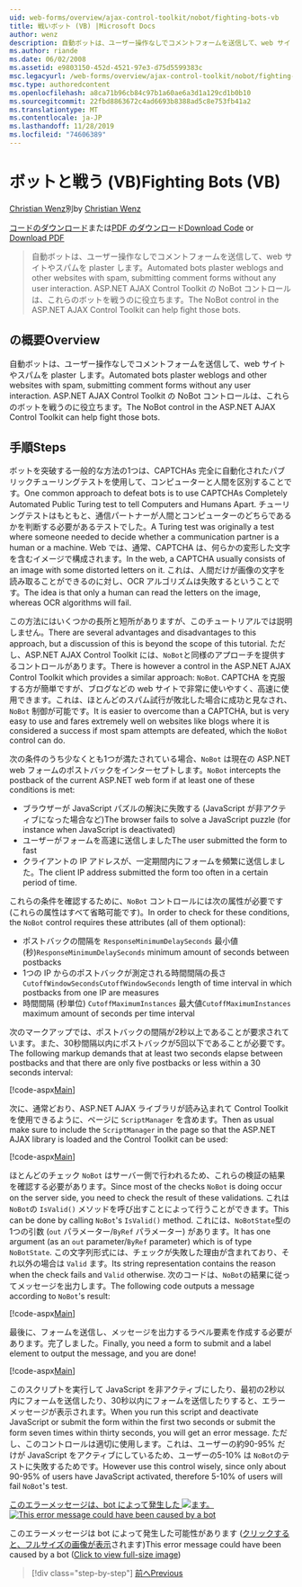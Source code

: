 ```yaml
---
uid: web-forms/overview/ajax-control-toolkit/nobot/fighting-bots-vb
title: 戦いボット (VB) |Microsoft Docs
author: wenz
description: 自動ボットは、ユーザー操作なしでコメントフォームを送信して、web サイトやスパムを plaster します。 ASP.NET AJAX Con の NoBot コントロール...
ms.author: riande
ms.date: 06/02/2008
ms.assetid: e9803150-452d-4521-97e3-d75d5599383c
msc.legacyurl: /web-forms/overview/ajax-control-toolkit/nobot/fighting-bots-vb
msc.type: authoredcontent
ms.openlocfilehash: a8ca71b96cb84c97b1a60ae6a3d1a129cd1b0b10
ms.sourcegitcommit: 22fbd8863672c4ad6693b8388ad5c8e753fb41a2
ms.translationtype: MT
ms.contentlocale: ja-JP
ms.lasthandoff: 11/28/2019
ms.locfileid: "74606389"
---
```

# <a name="fighting-bots-vb"></a><span data-ttu-id="53db7-104">ボットと戦う (VB)</span><span class="sxs-lookup"><span data-stu-id="53db7-104">Fighting Bots (VB)</span></span>

<span data-ttu-id="53db7-105">[Christian Wenz](https://github.com/wenz)別</span><span class="sxs-lookup"><span data-stu-id="53db7-105">by [Christian Wenz](https://github.com/wenz)</span></span>

<span data-ttu-id="53db7-106">[コードのダウンロード](https://download.microsoft.com/download/9/3/f/93f8daea-bebd-4821-833b-95205389c7d0/NoBot0.vb.zip)または[PDF のダウンロード](https://download.microsoft.com/download/b/6/a/b6ae89ee-df69-4c87-9bfb-ad1eb2b23373/nobot0VB.pdf)</span><span class="sxs-lookup"><span data-stu-id="53db7-106">[Download Code](https://download.microsoft.com/download/9/3/f/93f8daea-bebd-4821-833b-95205389c7d0/NoBot0.vb.zip) or [Download PDF](https://download.microsoft.com/download/b/6/a/b6ae89ee-df69-4c87-9bfb-ad1eb2b23373/nobot0VB.pdf)</span></span>

> <span data-ttu-id="53db7-107">自動ボットは、ユーザー操作なしでコメントフォームを送信して、web サイトやスパムを plaster します。</span><span class="sxs-lookup"><span data-stu-id="53db7-107">Automated bots plaster weblogs and other websites with spam, submitting comment forms without any user interaction.</span></span> <span data-ttu-id="53db7-108">ASP.NET AJAX Control Toolkit の NoBot コントロールは、これらのボットを戦うのに役立ちます。</span><span class="sxs-lookup"><span data-stu-id="53db7-108">The NoBot control in the ASP.NET AJAX Control Toolkit can help fight those bots.</span></span>

## <a name="overview"></a><span data-ttu-id="53db7-109">の概要</span><span class="sxs-lookup"><span data-stu-id="53db7-109">Overview</span></span>

<span data-ttu-id="53db7-110">自動ボットは、ユーザー操作なしでコメントフォームを送信して、web サイトやスパムを plaster します。</span><span class="sxs-lookup"><span data-stu-id="53db7-110">Automated bots plaster weblogs and other websites with spam, submitting comment forms without any user interaction.</span></span> <span data-ttu-id="53db7-111">ASP.NET AJAX Control Toolkit の NoBot コントロールは、これらのボットを戦うのに役立ちます。</span><span class="sxs-lookup"><span data-stu-id="53db7-111">The NoBot control in the ASP.NET AJAX Control Toolkit can help fight those bots.</span></span>

## <a name="steps"></a><span data-ttu-id="53db7-112">手順</span><span class="sxs-lookup"><span data-stu-id="53db7-112">Steps</span></span>

<span data-ttu-id="53db7-113">ボットを突破する一般的な方法の1つは、CAPTCHAs 完全に自動化されたパブリックチューリングテストを使用して、コンピューターと人間を区別することです。</span><span class="sxs-lookup"><span data-stu-id="53db7-113">One common approach to defeat bots is to use CAPTCHAs Completely Automated Public Turing test to tell Computers and Humans Apart.</span></span> <span data-ttu-id="53db7-114">チューリングテストはもともと、通信パートナーが人間とコンピューターのどちらであるかを判断する必要があるテストでした。</span><span class="sxs-lookup"><span data-stu-id="53db7-114">A Turing test was originally a test where someone needed to decide whether a communication partner is a human or a machine.</span></span> <span data-ttu-id="53db7-115">Web では、通常、CAPTCHA は、何らかの変形した文字を含むイメージで構成されます。</span><span class="sxs-lookup"><span data-stu-id="53db7-115">In the web, a CAPTCHA usually consists of an image with some distorted letters on it.</span></span> <span data-ttu-id="53db7-116">これは、人間だけが画像の文字を読み取ることができるのに対し、OCR アルゴリズムは失敗するということです。</span><span class="sxs-lookup"><span data-stu-id="53db7-116">The idea is that only a human can read the letters on the image, whereas OCR algorithms will fail.</span></span>

<span data-ttu-id="53db7-117">この方法にはいくつかの長所と短所がありますが、このチュートリアルでは説明しません。</span><span class="sxs-lookup"><span data-stu-id="53db7-117">There are several advantages and disadvantages to this approach, but a discussion of this is beyond the scope of this tutorial.</span></span> <span data-ttu-id="53db7-118">ただし、ASP.NET AJAX Control Toolkit には、`NoBot`と同様のアプローチを提供するコントロールがあります。</span><span class="sxs-lookup"><span data-stu-id="53db7-118">There is however a control in the ASP.NET AJAX Control Toolkit which provides a similar approach: `NoBot`.</span></span> <span data-ttu-id="53db7-119">CAPTCHA を克服する方が簡単ですが、ブログなどの web サイトで非常に使いやすく、高速に使用できます。これは、ほとんどのスパム試行が敗北した場合に成功と見なされ、`NoBot` 制御が可能です。</span><span class="sxs-lookup"><span data-stu-id="53db7-119">It is easier to overcome than a CAPTCHA, but is very easy to use and fares extremely well on websites like blogs where it is considered a success if most spam attempts are defeated, which the `NoBot` control can do.</span></span>

<span data-ttu-id="53db7-120">次の条件のうち少なくとも1つが満たされている場合、`NoBot` は現在の ASP.NET web フォームのポストバックをインターセプトします。</span><span class="sxs-lookup"><span data-stu-id="53db7-120">`NoBot` intercepts the postback of the current ASP.NET web form if at least one of these conditions is met:</span></span>

- <span data-ttu-id="53db7-121">ブラウザーが JavaScript パズルの解決に失敗する (JavaScript が非アクティブになった場合など)</span><span class="sxs-lookup"><span data-stu-id="53db7-121">The browser fails to solve a JavaScript puzzle (for instance when JavaScript is deactivated)</span></span>
- <span data-ttu-id="53db7-122">ユーザーがフォームを高速に送信しました</span><span class="sxs-lookup"><span data-stu-id="53db7-122">The user submitted the form to fast</span></span>
- <span data-ttu-id="53db7-123">クライアントの IP アドレスが、一定期間内にフォームを頻繁に送信しました。</span><span class="sxs-lookup"><span data-stu-id="53db7-123">The client IP address submitted the form too often in a certain period of time.</span></span>

<span data-ttu-id="53db7-124">これらの条件を確認するために、`NoBot` コントロールには次の属性が必要です (これらの属性はすべて省略可能です)。</span><span class="sxs-lookup"><span data-stu-id="53db7-124">In order to check for these conditions, the `NoBot` control requires these attributes (all of them optional):</span></span>

- <span data-ttu-id="53db7-125">ポストバックの間隔を `ResponseMinimumDelaySeconds` 最小値 (秒)</span><span class="sxs-lookup"><span data-stu-id="53db7-125">`ResponseMinimumDelaySeconds` minimum amount of seconds between postbacks</span></span>
- <span data-ttu-id="53db7-126">1つの IP からのポストバックが測定される時間間隔の長さ `CutoffWindowSeconds`</span><span class="sxs-lookup"><span data-stu-id="53db7-126">`CutoffWindowSeconds` length of time interval in which postbacks from one IP are measures</span></span>
- <span data-ttu-id="53db7-127">時間間隔 (秒単位) `CutoffMaximumInstances` 最大値</span><span class="sxs-lookup"><span data-stu-id="53db7-127">`CutoffMaximumInstances` maximum amount of seconds per time interval</span></span>

<span data-ttu-id="53db7-128">次のマークアップでは、ポストバックの間隔が2秒以上であることが要求されています。また、30秒間隔以内にポストバックが5回以下であることが必要です。</span><span class="sxs-lookup"><span data-stu-id="53db7-128">The following markup demands that at least two seconds elapse between postbacks and that there are only five postbacks or less within a 30 seconds interval:</span></span>

[!code-aspx[Main](fighting-bots-vb/samples/sample1.aspx)]

<span data-ttu-id="53db7-129">次に、通常どおり、ASP.NET AJAX ライブラリが読み込まれて Control Toolkit を使用できるように、ページに `ScriptManager` を含めます。</span><span class="sxs-lookup"><span data-stu-id="53db7-129">Then as usual make sure to include the `ScriptManager` in the page so that the ASP.NET AJAX library is loaded and the Control Toolkit can be used:</span></span>

[!code-aspx[Main](fighting-bots-vb/samples/sample2.aspx)]

<span data-ttu-id="53db7-130">ほとんどのチェック `NoBot` はサーバー側で行われるため、これらの検証の結果を確認する必要があります。</span><span class="sxs-lookup"><span data-stu-id="53db7-130">Since most of the checks `NoBot` is doing occur on the server side, you need to check the result of these validations.</span></span> <span data-ttu-id="53db7-131">これは `NoBot`の `IsValid()` メソッドを呼び出すことによって行うことができます。</span><span class="sxs-lookup"><span data-stu-id="53db7-131">This can be done by calling `NoBot`'s `IsValid()` method.</span></span> <span data-ttu-id="53db7-132">これには、`NoBotState`型の1つの引数 (`out` パラメーター/`ByRef` パラメーター) があります。</span><span class="sxs-lookup"><span data-stu-id="53db7-132">It has one argument (as an `out` parameter/`ByRef` parameter) which is of type `NoBotState`.</span></span> <span data-ttu-id="53db7-133">この文字列形式には、チェックが失敗した理由が含まれており、それ以外の場合は `Valid` ます。</span><span class="sxs-lookup"><span data-stu-id="53db7-133">Its string representation contains the reason when the check fails and `Valid` otherwise.</span></span> <span data-ttu-id="53db7-134">次のコードは、`NoBot`の結果に従ってメッセージを出力します。</span><span class="sxs-lookup"><span data-stu-id="53db7-134">The following code outputs a message according to `NoBot`'s result:</span></span>

[!code-aspx[Main](fighting-bots-vb/samples/sample3.aspx)]

<span data-ttu-id="53db7-135">最後に、フォームを送信し、メッセージを出力するラベル要素を作成する必要があります。完了しました。</span><span class="sxs-lookup"><span data-stu-id="53db7-135">Finally, you need a form to submit and a label element to output the message, and you are done!</span></span>

[!code-aspx[Main](fighting-bots-vb/samples/sample4.aspx)]

<span data-ttu-id="53db7-136">このスクリプトを実行して JavaScript を非アクティブにしたり、最初の2秒以内にフォームを送信したり、30秒以内にフォームを送信したりすると、エラーメッセージが表示されます。</span><span class="sxs-lookup"><span data-stu-id="53db7-136">When you run this script and deactivate JavaScript or submit the form within the first two seconds or submit the form seven times within thirty seconds, you will get an error message.</span></span> <span data-ttu-id="53db7-137">ただし、このコントロールは適切に使用します。これは、ユーザーの約90-95% だけが JavaScript をアクティブにしているため、ユーザーの5-10% は `NoBot`のテストに失敗するためです。</span><span class="sxs-lookup"><span data-stu-id="53db7-137">However use this control wisely, since only about 90-95% of users have JavaScript activated, therefore 5-10% of users will fail `NoBot`'s test.</span></span>

<span data-ttu-id="53db7-138">[このエラーメッセージは、bot によって発生した ![ます。](fighting-bots-vb/_static/image2.png)](fighting-bots-vb/_static/image1.png)</span><span class="sxs-lookup"><span data-stu-id="53db7-138">[![This error message could have been caused by a bot](fighting-bots-vb/_static/image2.png)](fighting-bots-vb/_static/image1.png)</span></span>

<span data-ttu-id="53db7-139">このエラーメッセージは bot によって発生した可能性があります ([クリックすると、フルサイズの画像が表示](fighting-bots-vb/_static/image3.png)されます)</span><span class="sxs-lookup"><span data-stu-id="53db7-139">This error message could have been caused by a bot ([Click to view full-size image](fighting-bots-vb/_static/image3.png))</span></span>

> [!div class="step-by-step"]
> [<span data-ttu-id="53db7-140">前へ</span><span class="sxs-lookup"><span data-stu-id="53db7-140">Previous</span></span>](fighting-bots-cs.md)
